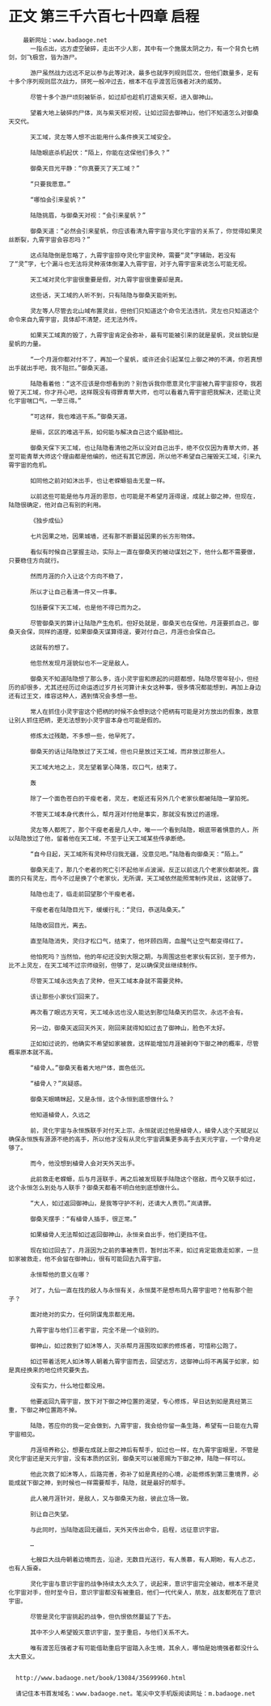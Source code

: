 # 正文 第三千六百七十四章 启程
        最新网址：www.badaoge.net
          一指点出，远方虚空破碎，走出不少人影，其中有一个施展太阴之力，有一个背负七柄剑，剑飞极宫，皆为游尸。
      
          游尸虽然战力远远不足以参与此等对决，最多也就序列规则层次，但他们数量多，足有十多个序列规则层次战力，拼死一般冲过去，根本不在乎渡苦厄强者对决的威势。
      
          尽管十多个游尸顷刻被斩杀，如过却也趁机打退紫天枢，进入御神山。
      
          望着大地上破碎的尸体，岚与紫天枢对视，让如过回去御神山，他们不知道怎么对御桑天交代。
      
          天工域，灵左等人想不出能用什么条件换天工域安全。
      
          陆隐眼底杀机起伏：“陌上，你能在这保他们多久？”
      
          御桑天目光平静：“你真要灭了天工域？”
      
          “只要我愿意。”
      
          “哪怕会引来星帆？”
      
          陆隐挑眉，与御桑天对视：“会引来星帆？”
      
          御桑天道：“必然会引来星帆，你应该看清九霄宇宙与灵化宇宙的关系了，你觉得如果灵丝断裂，九霄宇宙会容忍吗？”
      
          这点陆隐倒是忽略了，九霄宇宙掠夺灵化宇宙灵种，需要“灵”字辅助，若没有了“灵”字，七个漏斗也无法将灵种液体倒灌入九霄宇宙，对于九霄宇宙来说怎么可能无视。
      
          天工域对灵化宇宙很重要是假，对九霄宇宙很重要却是真。
      
          这些话，天工域的人听不到，只有陆隐与御桑天能听到。
      
          灵左等人尽管去北山域布置灵丝，但他们只知道这个命令无法违抗，灵左也只知道这个命令来自九霄宇宙，具体却不清楚，还无法外传。
      
          如果天工域真的毁了，九霄宇宙肯定会弥补，最有可能被引来的就是星帆，灵丝貌似是星帆的力量。
      
          “一个月涯你都对付不了，再加一个星帆，或许还会引起某位上御之神的不满，你若真想出手就出手吧，我不阻拦。”御桑天道。
      
          陆隐看着他：“这不应该是你想看到的？别告诉我你愿意灵化宇宙被九霄宇宙掠夺，我若毁了天工域，你才开心吧，这样既没有得罪青草大师，也可以看着九霄宇宙把我解决，还能让灵化宇宙喘口气，一举三得。”
      
          “可这样，我也难逃干系。”御桑天道。
      
          是嘛，区区的难逃干系，如何能与解决自己这个威胁相比。
      
          御桑天保下天工域，也让陆隐看清他之所以没对自己出手，绝不仅仅因为青草大师，甚至可能青草大师这个理由都是他编的，他还有其它原因，所以他不希望自己摧毁天工域，引来九霄宇宙的危机。
      
          如同他之前对如沐出手，也让老蝾螈狙击无皇一样。
      
          以前这些可能是他与月涯的恩怨，也可能是不希望月涯得逞，成就上御之神，但现在，陆隐很确定，他对自己有别的利用。
      
          《独步成仙》
      
          七片因果之地，因果城墙，还有那不断蔓延因果的长方形物体。
      
          看似有时候自己掌握主动，实际上一直在御桑天的被动谋划之下，他什么都不需要做，只要稳住方向就行。
      
          然而月涯的介入让这个方向不稳了，
      
          所以才让自己看清一件又一件事。
      
          包括要保下天工域，也是他不得已而为之。
      
          尽管御桑天的算计让陆隐产生危机，但好处就是，御桑天也在保他，月涯要抓自己，御桑天会保，同样的道理，如果御桑天谋算得逞，要对付自己，月涯也会保自己。
      
          这就有的想了。
      
          他忽然发现月涯貌似也不一定是敌人。
      
          御桑天不知道陆隐想了那么多，连小灵宇宙和原起的问题都想，陆隐尽管年轻小，但经历的却很多，尤其还经历过命运透过岁月长河算计未女这种事，很多情况都能想到，再加上身边还有过王文，维容这种人，遇到情况会多想一些。
      
          常人在抓住小灵宇宙这个把柄的时候不会想到这个把柄有可能是对方放出的假象，故意让别人抓住把柄，更无法想到小灵宇宙本身也可能是假的。
      
          修炼太过残酷，不多想一些，他早死了。
      
          御桑天的话让陆隐放过了天工域，但也只是放过天工域，而非放过那些人。
      
          天工域大地之上，灵左望着掌心降落，叹口气，结束了。
      
          轰
      
          除了一个面色苍白的干瘦老者，灵左，老妪还有另外几个老家伙都被陆隐一掌拍死。
      
          不管天工域本身代表什么，帮月涯对付他是事实，那就没有放过的道理。
      
          灵左等人都死了，那个干瘦老者是几人中，唯一一个看到陆隐，眼底带着惧意的人，所以陆隐放过了他，留着他在天工域，不至于让天工域某些传承断绝。
      
          “自今日起，天工域所有灵种尽归我无疆，没意见吧。”陆隐看向御桑天：“陌上。”
      
          御桑天走了，那几个老者的死亡引不起他半点波澜，反正以前这几个老家伙都装死，露面的只有灵左，而今不过是换了个老家伙，无所谓，天工域依然能照常制作灵丝，这就够了。
      
          陆隐也走了，临走前回望那个干瘦老者。
      
          干瘦老者在陆隐目光下，缓缓行礼：“灵归，恭送陆桑天。”
      
          陆隐收回目光，离去。
      
          直至陆隐消失，灵归才松口气，结束了，他环顾四周，血腥气让空气都变得红了。
      
          他怕死吗？当然怕，他的年纪还没到大限之期，与周围这些老家伙有区别，至于修为，比不上灵左，在天工域不过宗师级别，但够了，足以确保灵丝继续制作。
      
          尽管天工域永远失去了灵种，但天工域本身就不需要灵种。
      
          该让那些小家伙们回来了。
      
          再次看了眼远方天穹，天工域永远也没人能达到那位陆桑天的层次，永远不会有。
      
          另一边，御桑天返回天外天，刚回来就得知如过去了御神山，脸色不太好。
      
          正如如过说的，他确实不希望如家被救，这样能增加月涯被剥夺下御之神的概率，尽管概率原本就不高。
      
          “植骨人。”御桑天看着大地尸体，面色低沉。
      
          “植骨人？”岚疑惑。
      
          御桑天眼睛眯起，又是永恒，这个永恒到底想做什么？
      
          他知道植骨人，久远之
      
          前，灵化宇宙与永恒族联手对付天上宗，永恒就说过他是植骨人，植骨人这个天赋足以确保永恒族有源源不绝的高手，所以他才没有从灵化宇宙调集更多高手去天元宇宙，一个骨舟足够了。
      
          而今，他没想到植骨人会对天外天出手。
      
          此前救走老蝾螈，后与月涯联手，再之后被发现联手陆隐这个宿敌，而今又联手如过，这个永恒怎么到处与人联手？御桑天都看不明白他到底想做什么。
      
          “大人，如过返回御神山，是我等守护不利，还请大人责罚。”岚请罪。
      
          御桑天摆手：“有植骨人插手，很正常。”
      
          如果植骨人无法帮如过返回御神山，永恒亲自出手，他们更挡不住。
      
          现在如过回去了，月涯因为之前的事被责罚，暂时出不来，如过肯定能救走如家，一旦如家被救走，他不会留在御神山，很有可能回去九霄宇宙。
      
          永恒帮他的意义在哪？
      
          对了，九仙一直在找的敌人与永恒有关，永恒莫不是想布局九霄宇宙吧？他有那个胆子？
      
          面对绝对的实力，任何阴谋鬼祟都无用。
      
          九霄宇宙与他们三者宇宙，完全不是一个级别的。
      
          御神山，如过救到了如沐等人，灭杀帮月涯围攻如家的修炼者，可惜称公跑了。
      
          如过带着活死人如沐等人朝着九霄宇宙而去，回望远方，这御神山将不再属于如家，如是真经换来的地位终究要失去。
      
          没有实力，什么地位都没用。
      
          他要返回九霄宇宙，放下对下御之神位置的渴望，专心修炼，早日达到如是真经第三重，下御之神位置跑不掉。
      
          陆隐，答应你的我一定会做到，九霄宇宙，我会给你留一条生路，希望有一日能在九霄宇宙相见。
      
          月涯培养称公，想要在成就上御之神后有帮手，如过也一样，在九霄宇宙眼里，不管是灵化宇宙还是天元宇宙，没有本质的区别，御桑天可以被恩赐为下御之神，陆隐一样可以。
      
          他此次救了如沐等人，后路完善，弥补了如是真经的心境，必能修炼到第三重境界，必能成就下御之神，到时候也一样需要帮手，陆隐，就是最好的帮手。
      
          此人被月涯针对，是敌人，又与御桑天为敌，彼此立场一致。
      
          别让自己失望。
      
          与此同时，当陆隐返回无疆后，天外天传出命令，启程，远征意识宇宙。
      
          …
      
          七艘巨大战舟朝着边境而去，沿途，无数目光送行，有人羡慕，有人期盼，有人忐忑，也有人振奋。
      
          灵化宇宙与意识宇宙的战争持续太久太久了，说起来，意识宇宙完全被动，根本不是灵化宇宙对手，但时至今日，意识宇宙都没有被重启，他们一代代亲人，朋友，战友都死在了意识宇宙。
      
          尽管是灵化宇宙挑起的战争，但仇恨依然蔓延了下去。
      
          其中不少人希望毁灭意识宇宙，至于重启，与他们关系不大。
      
          唯有渡苦厄强者才有可能借助重启宇宙踏入永生境，其余人，哪怕是始境强者都没什么太大意义。
      
      
      http://www.badaoge.net/book/13084/35699960.html
      
      请记住本书首发域名：www.badaoge.net。笔尖中文手机版阅读网址：m.badaoge.net